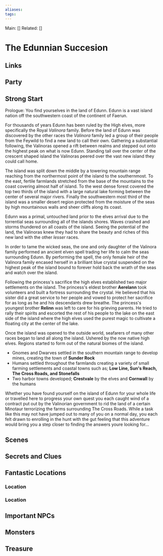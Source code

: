 ```yaml
---
aliases: 
tags: 
---
```


Main: []
Related: []

# The Edunnian Succesion


## Links

## Party

## Strong Start
Prologue:
You find yourselves in the land of Edunn. Edunn is a vast island nation off the southwestern coast of the continent of Faerun. 

For thousands of years Edunn has been ruled by the High elves, more specifically the Royal *Valinora* family.  Before the land of Edunn was discovered by the other races the *Valinora* family led a group of their people from the Feywild to find a new land to call their own. Gathering a substantial following, the Valinoras opened a rift between realms and stepped out onto the highest peak on what is now Edunn. Standing tall over the center of the crescent shaped island the Valinoras peered over the vast new island they could call home. 

The island was split down the middle by a towering mountain range reaching from the northermost point of the island to the southernmost. To the east, fertile farmlands stretched from the base of the mountains to the coast covering almost half of island. To the west dense forest covered the top two thirds of the island with a large natural lake forming between the center of several major rivers. Finally the southwestern most third of the island was a smaller desert region protected from the moisture of the seas by high mountainous walls and sheer cliffs along its coast. 

Edunn was a primal, untouched land prior to the elves arrival due to the torrential seas surrounding all of the islands shores. Waves crashed and storms thundered on all coasts of the island. Seeing the potential of the land, the Valinoras knew they had to share the beauty and riches of this new land with the other *lesser* races. 

In order to tame the wicked seas, the one and only daughter of the Valinora family performed an ancient elven spell trading her life to calm the seas surrounding Edunn. By performing the spell, the only female heir of the Valinora family encased herself in a brilliant blue crystal suspended on the highest peak of the island bound to forever hold back the wrath of the seas and watch over the island. 

Following the princess's sacrifice the high elves established two major settlements on the island. The princess's eldest brother **Aerelann** took volunteers and built a fortress surrounding the crystal. He believed that his sister did a great service to her people and vowed to protect her sacrifice for as long as he and his descendants drew breathe. The princess's youngest brother **Relinn** was left to care for his grieving parents. He tried to rally their spirits and escorted the rest of his people to the lake on the east side of the island where the high elves used the purest magic to cultivate a floating city at the center of the lake. 

Once the island was opened to the outside world, seafarers of many other races began to land all along the island. Ushered by the now native high elves. Regions started to form out of the natural biomes of the island. 
- Gnomes and Dwarves settled in the southern mountain range to develop mines, creating the town of **Sunder Rock**
- Humans settled throughout the farmlands creating a variety of small farming settlements and coastal towns such as; **Low Line, Sun's Reach, The Cross Roads, and Stonefalls**
- Two harbor towns developed; **Crestvale** by the elves and **Cornwall** by the humans

Whether you have found yourself on the island of Edunn for your whole life or travelled here to progress your own quest you each caught wind of a contract put out by the Valinorian government to rid the land of a certain Minotaur terrorizing the farms surrounding The Cross Roads. While a task like this may not have jumped out to many of you on a normal day, you each felt drawn to enrolling in the hunt with the gut feeling that this adventure would bring you a step closer to finding the answers youre looking for...

## Scenes

## Secrets and Clues

## Fantastic Locations

### Location

### Location

## Important NPCs

## Monsters

## Treasure